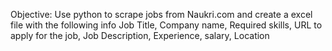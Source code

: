Objective:
Use python to scrape jobs from Naukri.com and create a excel file with the following info Job Title, Company name, Required skills, URL to apply for the job, Job Description, Experience, salary, Location
